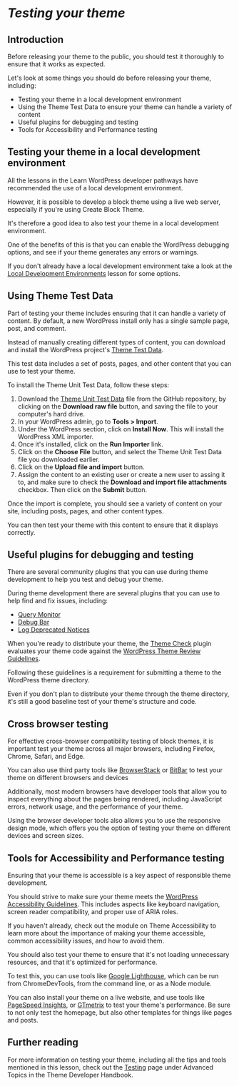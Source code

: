 # _Testing your theme_

## Introduction

Before releasing your theme to the public, you should test it thoroughly to ensure that it works as expected.

Let's look at some things you should do before releasing your theme, including:

- Testing your theme in a local development environment
- Using the Theme Test Data to ensure your theme can handle a variety of content
- Useful plugins for debugging and testing
- Tools for Accessibility and Performance testing

## Testing your theme in a local development environment

All the lessons in the Learn WordPress developer pathways have recommended the use of a local development environment. 

However, it is possible to develop a block theme using a live web server, especially if you're using Create Block Theme.

It's therefore a good idea to also test your theme in a local development environment. 

One of the benefits of this is that you can enable the WordPress debugging options, and see if your theme generates any errors or warnings.

If you don't already have a local development environment take a look at the [Local Development Environments](https://learn.wordpress.org/lesson/local-development-environment/) lesson for some options.

## Using Theme Test Data

Part of testing your theme includes ensuring that it can handle a variety of content. By default, a new WordPress install only has a single sample page, post, and comment.

Instead of manually creating different types of content, you can download and install the WordPress project's [Theme Test Data](https://github.com/WordPress/theme-test-data/tree/master). 

This test data includes a set of posts, pages, and other content that you can use to test your theme.

To install the Theme Unit Test Data, follow these steps:

1. Download the [Theme Unit Test Data](https://github.com/WordPress/theme-test-data/blob/master/themeunittestdata.wordpress.xml) file from the GitHub repository, by clicking on the **Download raw file** button, and saving the file to your computer's hard drive.
2. In your WordPress admin, go to **Tools > Import**.
3. Under the WordPress section, click on **Install Now**. This will install the WordPress XML importer.
4. Once it's installed, click on the **Run Importer** link.
5. Click on the **Choose File** button, and select the Theme Unit Test Data file you downloaded earlier.
6. Click on the **Upload file and import** button.
7. Assign the content to an existing user or create a new user to assing it to, and make sure to check the **Download and import file attachments** checkbox. Then click on the **Submit** button.

Once the import is complete, you should see a variety of content on your site, including posts, pages, and other content types. 

You can then test your theme with this content to ensure that it displays correctly.

## Useful plugins for debugging and testing 

There are several community plugins that you can use during theme development to help you test and debug your theme.

During theme development there are several plugins that you can use to help find and fix issues, including:

- [Query Monitor](https://wordpress.org/plugins/query-monitor/)
- [Debug Bar](https://wordpress.org/plugins/debug-bar/)
- [Log Deprecated Notices](https://wordpress.org/plugins/log-deprecated-notices/)

When you're ready to distribute your theme, the [Theme Check](https://wordpress.org/plugins/theme-check/) plugin evaluates your theme code against the [WordPress Theme Review Guidelines](https://make.wordpress.org/themes/handbook/review/required/). 

Following these guidelines is a requirement for submitting a theme to the WordPress theme directory.

Even if you don't plan to distribute your theme through the theme directory, it's still a good baseline test of your theme's structure and code.

## Cross browser testing

For effective cross-browser compatibility testing of block themes, it is important test your theme across all major browsers, including Firefox, Chrome, Safari, and Edge.

You can also use third party tools like [BrowserStack](https://www.browserstack.com/) or [BitBar](https://smartbear.com/product/bitbar/) to test your theme on different browsers and devices

Additionally, most modern browsers have developer tools that allow you to inspect everything about the pages being rendered, including JavaScript errors, network usage, and the performance of your theme.

Using the browser developer tools also allows you to use the responsive design mode, which offers you the option of testing your theme on different devices and screen sizes.

## Tools for Accessibility and Performance testing

Ensuring that your theme is accessible is a key aspect of responsible theme development.

You should strive to make sure your theme meets the [WordPress Accessibility Guidelines](https://wordpress.org/about/accessibility/). This includes aspects like keyboard navigation, screen reader compatibility, and proper use of ARIA roles.

If you haven't already, check out the module on Theme Accessibility to learn more about the importance of making your theme accessible, common accessibility issues, and how to avoid them.

You should also test your theme to ensure that it's not loading unnecessary resources, and that it's optimized for performance.

To test this, you can use tools like [Google Lighthouse](https://developers.google.com/web/tools/lighthouse), which can be run from ChromeDevTools, from the command line, or as a Node module.

You can also install your theme on a live website, and use tools like [PageSpeed Insights](https://pagespeed.web.dev/), or [GTmetrix](https://gtmetrix.com/) to test your theme's performance. Be sure to not only test the homepage, but also other templates for things like pages and posts.

## Further reading

For more information on testing your theme, including all the tips and tools mentioned in this lesson, check out the [Testing](https://developer.wordpress.org/themes/advanced-topics/testing/) page under Advanced Topics in the Theme Developer Handbook.